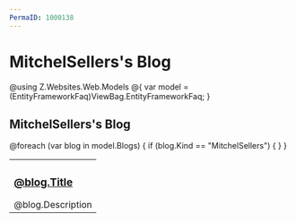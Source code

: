 ```yaml
---
PermaID: 1000138
---
```


# MitchelSellers's Blog

@using Z.Websites.Web.Models
@{
    var model = (EntityFrameworkFaq)ViewBag.EntityFrameworkFaq;
}

<h2>MitchelSellers's Blog</h2>

<table>
    <tbody>
        @foreach (var blog in model.Blogs)
        {
            if (blog.Kind == "MitchelSellers")
            {
                <tr>
                    <td>
                        <h3><a href="@blog.Url">@blog.Title</a></h3>
                        @blog.Description
                    </td>
                </tr>
            }
        }
    </tbody>
</table>

